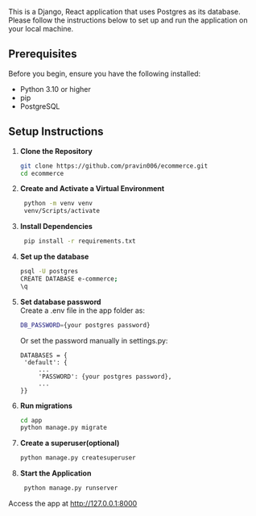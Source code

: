 This is a Django, React application that uses Postgres as its database. Please follow the instructions below to set up and run the application on your local machine.

## Prerequisites

Before you begin, ensure you have the following installed:
- Python 3.10 or higher
- pip
- PostgreSQL

## Setup Instructions

1. **Clone the Repository**
   ```bash
   git clone https://github.com/pravin006/ecommerce.git
   cd ecommerce
   
2. **Create and Activate a Virtual Environment**
   ```bash
    python -m venv venv
    venv/Scripts/activate
   
3. **Install Dependencies**
   ```bash
    pip install -r requirements.txt

4. **Set up the database**
   ```bash
   psql -U postgres
   CREATE DATABASE e-commerce;
   \q

5. **Set database password**  
Create a .env file in the app folder as:
    ```bash
    DB_PASSWORD={your postgres password}
    ```
    
   Or set the password manually in settings.py:
   ```
   DATABASES = {
    'default': {
        ...
        'PASSWORD': {your postgres password},
        ...
   }}
   ```
   
6. **Run migrations**
    ```bash
    cd app
    python manage.py migrate

7. **Create a superuser(optional)**
    ```bash
    python manage.py createsuperuser

8. **Start the Application**
   ```bash
    python manage.py runserver

Access the app at http://127.0.0.1:8000

